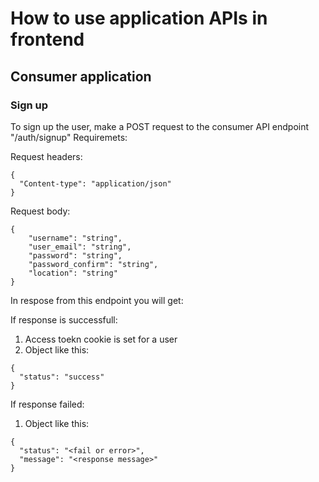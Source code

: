 # How to use application APIs in frontend

## Consumer application

### Sign up

To sign up the user, make a POST request to the consumer API endpoint "/auth/signup"
Requiremets:

Request headers:

```
{
  "Content-type": "application/json"
}
```

Request body:

```
{
    "username": "string",
    "user_email": "string",
    "password": "string",
    "password_confirm": "string",
    "location": "string"
}
```

In respose from this endpoint you will get:

If response is successfull:

1. Access toekn cookie is set for a user
2. Object like this:

```
{
  "status": "success"
}
```

If response failed:

1. Object like this:

```
{
  "status": "<fail or error>",
  "message": "<response message>"
}
```
